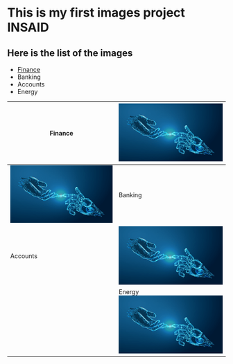 #  This is my first images project INSAID

## Here is the list of the images

- [Finance](https://github.com/DevenderKumar090/ML-Adv-Practise/tree/master/images)
- Banking
-  Accounts
- Energy

|  Finance |  [![Finance](https://raw.githubusercontent.com/DevenderKumar090/ML-Adv-Practise/master/images/All-In-on-AI_Your-Guide-to-Artificial-Intelligence-in-LD.png "Finance")](http://https://raw.githubusercontent.com/DevenderKumar090/ML-Adv-Practise/master/images/All-In-on-AI_Your-Guide-to-Artificial-Intelligence-in-LD.png "Finance") |
| ------------ | ------------ |
|[![Banking](https://raw.githubusercontent.com/DevenderKumar090/ML-Adv-Practise/master/images/All-In-on-AI_Your-Guide-to-Artificial-Intelligence-in-LD.png "Banking")](http://https://raw.githubusercontent.com/DevenderKumar090/ML-Adv-Practise/master/images/All-In-on-AI_Your-Guide-to-Artificial-Intelligence-in-LD.png "Banking")   |Banking   |
| Accounts	  | [![Accounts](https://raw.githubusercontent.com/DevenderKumar090/ML-Adv-Practise/master/images/All-In-on-AI_Your-Guide-to-Artificial-Intelligence-in-LD.png "Accounts")](http://https://raw.githubusercontent.com/DevenderKumar090/ML-Adv-Practise/master/images/All-In-on-AI_Your-Guide-to-Artificial-Intelligence-in-LD.png "Accounts")  |
|   | Energy[![Fin](https://raw.githubusercontent.com/DevenderKumar090/ML-Adv-Practise/master/images/All-In-on-AI_Your-Guide-to-Artificial-Intelligence-in-LD.png "Fin")](http://https://raw.githubusercontent.com/DevenderKumar090/ML-Adv-Practise/master/images/All-In-on-AI_Your-Guide-to-Artificial-Intelligence-in-LD.png "Fin")  |
